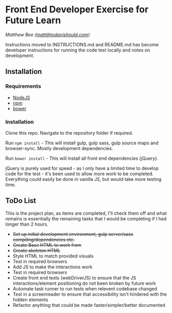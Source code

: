 # Front End Developer Exercise for Future Learn

*Matthew Bee (matt@todayishould.com)*

Instructions moved to INSTRUCTIONS.md and README.md has become developer instructions for running the code test locally and notes on development. 

## Installation

### Requirements
* [NodeJS](https://nodejs.org/en/)
* [npm](https://www.npmjs.com/)
* [bower](https://bower.io/)

### Installation

Clone this repo.  Navigate to the repository folder if required.

Run ```npm install``` - This will install gulp, gulp sass, gulp source maps and browser-sync. Mostly development dependencies.

Run ```bower install``` - This will install all front end dependencies (jQuery). 

jQuery is purely used for speed - as I only have a limited time to develop code for the test - it's been used to allow more work to be completed. Everything could easily be done in vanilla JS, but would take more testing time.



## ToDo List

This is the project plan, as items are completed, I'll check them off and what remains is essentially the remaining tasks that I would be completing if I had longer than 2 hours.

* ~~Set up initial development environment, gulp server/sass compiling/dependencies etc.~~
* ~~Create Base HTML to work from~~
* ~~Create skeleton HTML~~
* Style HTML to match provided visuals
* Test in required browsers
* Add JS to make the interactions work
* Test in required browsers
* Create front end tests (webDriverJS) to ensure that the JS interactions/element positioning do not been broken by future work
* Automate task runner to run tests when relevent codebase changed
* Test in a screenreader to ensure that accessibility isn't hindered with the hidden elements
* Refactor anything that could be made faster/simpler/better documented